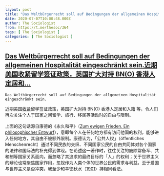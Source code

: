 ```yaml
---
layout: post
title: "Das Weltbürgerrecht soll auf Bedingungen der allgemeinen Hospitalität eingeschränkt sein.近期美国收紧留学签证政策，英国扩大对持 BN(O) 香港人定居和"
date: 2020-07-07T10:00:48.000Z
author: The Sociologist
from: https://t.me/thesoc/364
tags: [ The Sociologist ]
categories: [ The Sociologist ]
---
```

<!--1594116048000-->
[Das Weltbürgerrecht soll auf Bedingungen der allgemeinen Hospitalität eingeschränkt sein.近期美国收紧留学签证政策，英国扩大对持 BN(O) 香港人定居和...](https://t.me/thesoc/364)
------

<div>
<p><code>Das Weltbürgerrecht soll auf Bedingungen der allgemeinen Hospitalität eingeschränkt sein.<br><br></code>近期美国<a href="https://www.ice.gov/news/releases/sevp-modifies-temporary-exemptions-nonimmigrant-students-taking-online-courses-during" target="_blank" rel="noopener" onclick="return confirm('Open this link?\n\n'+this.href);">收紧</a>留学签证政策，英国扩大对持 BN(O) 香港人定居和入籍 等，令人们再次关注个人于国家之间留学、旅行、移民等活动时的自由与限制。<br><br>上面的这句话源自康德的《永久和平》（<a href="http://www.gutenberg.org/files/46873/46873-h/46873-h.htm#Pg040" target="_blank" rel="noopener" onclick="return confirm('Open this link?\n\n'+this.href);">Zum ewigen Frieden. Ein philosophischer Entwurf</a>），意即每个人在任何地方都有访问他国的权利，能够进入任何地方，其自由不被额外限制。康德认为，「公共人权」（öffentliches Menschenrecht）通过不同民族的交织、不同国家公民的自由共同体对各个国家的法律和国际法的补充得到体现。在论述这一著作时，往往关注的废除常备军、共和制等国家关系面向，而忽略了其追求的最终目标的「人」的权利；关于世界主义的辩论也常聚焦国家作用，忽视作为人类个体的世界公民的需求与利益。至于爱国与世界主义是否冲突，我至少和幸徳秋水（<a href="https://dl.ndl.go.jp/info:ndljp/pid/783518" target="_blank" rel="noopener" onclick="return confirm('Open this link?\n\n'+this.href);">1901</a>）持相同看法。</p>
</div>
